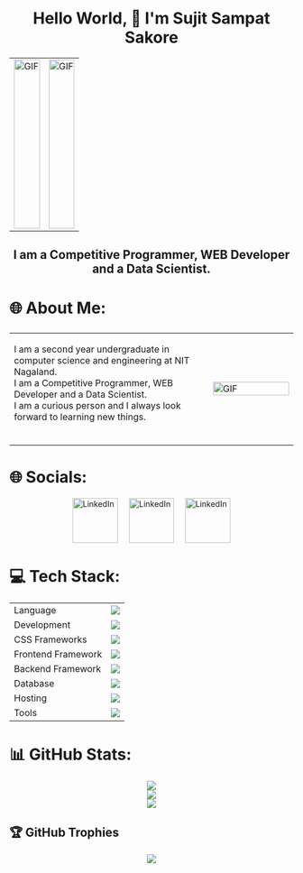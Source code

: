 <h1 align="center">Hello World, 👋 I'm Sujit Sampat Sakore</h1>
<table style="width:100%">
  <tr>
    <td style="width:50%; text-align:center;">
      <img src="https://user-images.githubusercontent.com/74038190/240906093-9be4d344-6782-461a-b5a6-32a07bf7b34e.gif" alt="GIF" style="width:100%; object-fit: cover; height:300px;">
    </td>
    <td style="width:50%; text-align:center;">
      <img src="https://user-images.githubusercontent.com/74038190/240304579-c288471c-be67-4fbb-af44-1c63ee9ed280.png" alt="GIF" style="width:100%; object-fit: cover; height:300px;">
    </td>
  </tr>
</table>

<h2 align="center">I am a Competitive Programmer, WEB Developer and a Data Scientist.</h2>

# 🌐 About Me:
<table style="width:100%; display: flex; align-items: center; justify-content: space-between;">
  <tr>
    <td style="width:70%; padding-right: 20px;">
      <p>
        I am a second year undergraduate in computer science and engineering at NIT Nagaland.<br>
	I am a Competitive Programmer, WEB Developer and a Data Scientist.<br>
	I am a curious person and I always look forward to learning new things.<br><br>
      </p>
    </td>
    <td style="width:30%;">
      <img src="https://i.pinimg.com/originals/54/e3/7d/54e37d8074ebcde1d96c77d7b2a7f310.gif" alt="GIF" style="width:100%">
    </td>
      
  </tr>
</table>

# 🌐 Socials:
<p style="display: flex; justify-content: center; gap: 20px;">
    <a href="https://www.linkedin.com/in/sujitsakore">
        <img src="https://user-images.githubusercontent.com/74038190/235294012-0a55e343-37ad-4b0f-924f-c8431d9d2483.gif" alt="LinkedIn" style="width:80px; height:80px;">
    </a>
    <a href="sujitsakore@gmail.com">
        <img src="https://user-images.githubusercontent.com/74038190/216122065-2f028bae-25d6-4a3c-bc9f-175394ed5011.png" alt="LinkedIn" style="width:80px; height:80px;">
    </a>
    <a href="https://twitter.com/Sujit_Sakore">
        <img src="https://user-images.githubusercontent.com/74038190/241765460-cc4fe88c-7f7a-41d8-b449-34b7a178c1c6.gif" alt="LinkedIn" style="width:80px; height:80px;">
    </a>
</p>

# 💻 Tech Stack:
<table align="center">
<tr>
<td>Language</td>
<td> <a href="https://github.com/SujitSakore" >
    <img src="https://skillicons.dev/icons?i=c,cpp,java,python,js" />
</a> 
</td>
</tr>

<tr>
<td>Development</td>
<td> <a href="https://github.com/SujitSakore" >
    <img src="https://skillicons.dev/icons?i=html,css,javascript" />
  </a>
</td>
</tr>

<tr>
<td>CSS Frameworks</td>
<td> <a href="https://github.com/SujitSakore" >
    <img src="https://skillicons.dev/icons?i=bootstrap" />
  </a>
 </td>
</tr>
<tr>
<td>Frontend Framework</td>
<td> <a href="https://github.com/SujitSakore" >
    <img src="https://skillicons.dev/icons?i=react,angular" />
  </a>
 </td>
</tr>

<tr>
<td>Backend Framework</td>
<td> <a href="https://github.com/SujitSakore" >
    <img src="https://skillicons.dev/icons?i=nodejs" />
   </a>
</td>
</tr>

<td>Database</td>
<td> <a href="https://github.com/SujitSakore" >
    <img src="https://skillicons.dev/icons?i=mysql,sql" />
   </a>
</td>
</tr>

<tr>
<td>Hosting</td>
<td> <a href="https://github.com/SujitSakore" >
    <img src="https://skillicons.dev/icons?i=github,aws" />
  </a>
</td>
</tr>
<tr>
<td>Tools</td>
<td> <a href="https://github.com/SujitSakore" >
    <img src="https://skillicons.dev/icons?i=git,github,vscode" />
  </a>
</td>
</tr>
</table>

# 📊 GitHub Stats:
<p align="center">
    <img src="https://github-readme-stats.vercel.app/api?username=SujitSakore&theme=dark&hide_border=false&include_all_commits=false&count_private=true" /><br/>
    <img src="https://github-readme-streak-stats.herokuapp.com/?user=SujitSakore&theme=dark&hide_border=false" /><br/>
    <img src="https://github-readme-stats.vercel.app/api/top-langs/?username=SujitSakore&theme=dark&hide_border=false&include_all_commits=false&count_private=true&layout=compact" />
</p>

## 🏆 GitHub Trophies
<p align="center">
    <img src="https://github-profile-trophy.vercel.app/?username=SujitSakore&theme=discord&no-frame=false&no-bg=true&margin-w=4" />
</p>
